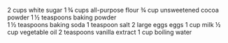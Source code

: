 2 cups white sugar
1 ¾ cups all-purpose flour
¾ cup unsweetened cocoa powder
1 ½ teaspoons baking powder  
1 ½ teaspoons baking soda
1 teaspoon salt
2 large eggs eggs
1 cup milk
½ cup vegetable oil
2 teaspoons vanilla extract
1 cup boiling water